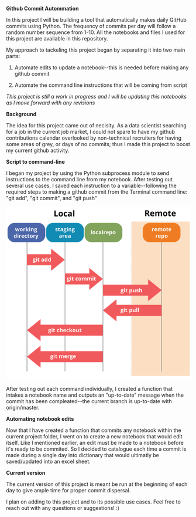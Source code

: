 **Github Commit Autommation**

In this project I will be building a tool that automatically makes daily GitHub commits using Python. The frequency of commits per day will follow a random number sequence from 1-10. All the notebooks and files I used for this project are available in this repository.

My approach to tackeling this project began by separating it into two main parts:

1. Automate edits to update a notebook--this is needed before making any github commit

2. Automate the command line instructions that will be coming from script

*This project is still a work in progress and I will be updating this notebooks as I move forward with any revisions*

**Background**

The idea for this project came out of necisity. As a data scientist searching for a job in the current job market, I could not spare to have my github contributions calendar overlooked by non-technical recruiters for having some areas of grey, or days of no commits; thus I made this project to boost my current github activity. 

**Script to command-line**

I began my project by using the Python subprocess module to send instructions to the command line from my notebook. After testing out several use cases, I saved each instruction to a variable--following the required steps to making a github commit from the Terminal command line: "git add", "git commit", and "git push"

![github-small](https://raw.githubusercontent.com/rohit120582sharma/Documentation/master/images/git.png)

After testing out each command individually, I created a function that intakes a notebook name and outputs an "up-to-date" message when the commit has been compleated--the current branch is up-to-date with origin/master. 

**Automating notebook edits**
 
Now that I have created a function that commits any notebook within the current project folder, I went on to create a new notebook that would edit itself. Like I mentioned earlier, an edit must be made to a notebook before it's ready to be commited. So I decided to catalogue each time a commit is made during a single day into dictionary that would ultimatly be saved/updated into an excel sheet.


**Current version**

The current version of this project is meant be run at the beginning of each day to give ample time for proper commit dispersal.

I plan on adding to this project and to its possible use cases. Feel free to reach out with any questions or suggestions! :)
